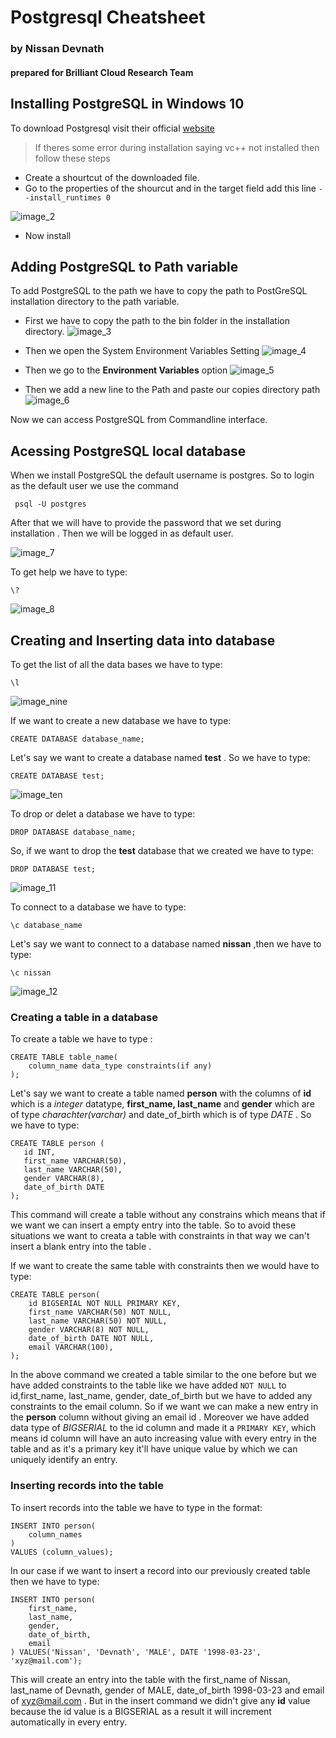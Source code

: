 # Postgresql Cheatsheet 
### by Nissan Devnath
#### prepared for **Brilliant Cloud Research Team**

## Installing PostgreSQL in Windows 10
To download Postgresql visit their official [website](https://www.postgresql.org/download/)

> If theres some error during installation saying vc++ not installed then follow these steps

* Create a shourtcut of the downloaded file.  
* Go to the properties of the shourcut and in the target field add this line ```--install_runtimes 0``` 

![image_2](images\two.png)

* Now install

## Adding PostgreSQL to Path variable

To add PostgreSQL to the path we have to copy the path to PostGreSQL installation directory to the path variable.

* First we have to copy the path to the bin folder in the installation directory.
![image_3](images\three.png)

* Then we open the System Environment Variables Setting
![image_4](images\four.png)

* Then we go to the **Environment Variables** option
![image_5](images\five.png)

* Then we add a new line to the Path and paste our copies directory path
![image_6](images\six.png)


Now we can access PostgreSQL from Commandline interface. 

## Acessing PostgreSQL local database

When we install PostgreSQL the default username is postgres. So to login as the default user we use the command

` psql -U postgres`

After that we will have to provide the password that we set during installation . Then we will be logged in as default user.

![image_7](images\seven.png)

To get help we have to type:

`\?`

![image_8](images\eight.png)

## Creating and Inserting data into database

To get the list of all the data bases we have to type:

`\l`

![image_nine](images\nine.png)

If we want to create a new database we have to type:

`CREATE DATABASE database_name;`

Let's say we want to create a database named **test** . So we have to type:

`CREATE DATABASE test;`

![image_ten](images\ten.png)

To drop or delet a database we have to type:

`DROP DATABASE database_name;`

So, if we want to drop the **test** database that we created we have to type:

`DROP DATABASE test;`

![image_11](images\eleven.png)

To connect to a database we have to type:

`\c database_name`

Let's say we want to connect to a database named **nissan** ,then we have to type:

`\c nissan`

![image_12](images\twelve.png)

### Creating a table in a database

To create a table we have to type :

```
CREATE TABLE table_name(
    column_name data_type constraints(if any)
);
```
Let's say we want to create a table named **person** with the columns of **id** which is a *integer* datatype, **first_name, last_name** and **gender** which are of type *charachter(varchar)* and date_of_birth which is of type *DATE* . So we have to type:

```
CREATE TABLE person (
   id INT,
   first_name VARCHAR(50),
   last_name VARCHAR(50),
   gender VARCHAR(8),
   date_of_birth DATE 
);
```
This command will create a table without any constrains which means that if we want we can insert a empty entry into the table. So to avoid these situations we want to creata a table with constraints in that way we can't insert a blank entry into the table .

If we want to create the same table with constraints then we would have to type:
```
CREATE TABLE person(
    id BIGSERIAL NOT NULL PRIMARY KEY,
    first_name VARCHAR(50) NOT NULL,
    last_name VARCHAR(50) NOT NULL,
    gender VARCHAR(8) NOT NULL,
    date_of_birth DATE NOT NULL,
    email VARCHAR(100), 
);
```

In the above command we created a table similar to the one before but we have added constraints to the table like we have added `NOT NULL` to id,first_name, last_name, gender, date_of_birth but we have to added any constraints to the email column. So if we want we can make a new entry in the **person** column without giving an email id . Moreover we have added data type of *BIGSERIAL* to the id column and made it a `PRIMARY KEY`, which means id column will have an auto increasing value with every entry in the table and as it's a primary key it'll have unique value by which we can uniquely identify an entry.

### Inserting records into the table

To insert records into the table we have to type in the format:
```
INSERT INTO person(
    column_names
) 
VALUES (column_values);
```
In our case if we want to insert a record into our previously created table then we have to type:
```
INSERT INTO person(
    first_name,
    last_name,
    gender,
    date_of_birth,
    email
) VALUES('Nissan', 'Devnath', 'MALE', DATE '1998-03-23', 'xyz@mail.com');
```

This will create an entry into the table with the first_name of Nissan, last_name of Devnath, gender of MALE, date_of_birth 1998-03-23 and email of xyz@mail.com . But in the insert command we didn't give any **id** value because the id value is a BIGSERIAL as a result it will increment automatically in every entry.
